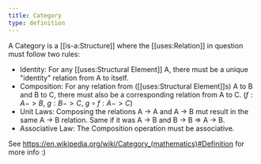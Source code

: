 ```yaml
---
title: Category
type: definition
---
```


A Category is a [[is-a:Structure]] where the [[uses:Relation]] in question must follow two rules:
 - Identity: For any [[uses:Structural Element]] A, there must be a unique "identity" relation from A to itself.
 - Composition: For any relation from ([[uses:Structural Element]]s) A to B and B to C, there must also be a corresponding relation from A to C. ($f : A -> B$, $g: B -> C$, $g \circ f : A -> C$)
 - Unit Laws: Composing the relations A -> A and A -> B mut result in the same A -> B relation. Same if it was A -> B and B -> B => A -> B.
 - Associative Law: The Composition operation must be associative.

See https://en.wikipedia.org/wiki/Category_(mathematics)#Definition for more info :)